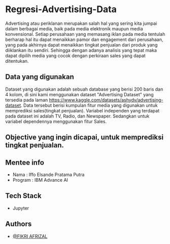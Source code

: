 # Regresi-Advertising-Data

Advertising atau periklanan merupakan salah hal yang sering kita jumpai dalam berbagai media, baik pada media elektronik maupun media konvensional. Setiap perusahaan yang memasang iklan pada media tentulah berharap hal itu dapat menaikkan pamor dan engagement dari perusahaan, yang pada akhirnya dapat menaikkan tingkat penjualan dari produk yang diiklankan itu sendiri. Sehingga dengan adanya analisis yang tepat maka dapat dipilih media yang cocok dengan perkiraan sales yang dapat ditentukan.

## Data yang digunakan
Dataset yang digunakan adalah sebuah database yang berisi 200 baris dan 4 kolom, di sini kami menggunakan dataset "Advertising Dataset" yang tersedia pada laman https://www.kaggle.com/datasets/ashydv/advertising-dataset. Data tersebut berisi kumpulan fitur media yang digunakan untuk memprediksi sales(tingkat penjualan). Variabel independen yang terdapat pada dataset ini adalah TV, Radio, dan Newspaper. Sedangkan untuk variabel dependennya menggunakan fitur Sales.

## Objective yang ingin dicapai, untuk memprediksi tingkat penjualan.

## Mentee info
- Nama : Iffo Elsande Pratama Putra
- Program : IBM Advance AI

## Tech Stack
- Jupyter

## Authors

- [@FIKRI AFRIZAL](https://www.kaggle.com/code/fikriafrizal/regresi-advertising-data)
